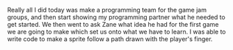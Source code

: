 Really all I did today was make a programming team for the game jam groups, and then start showing my programming partner what he needed to get started. We then went to ask Zane what idea he had for the first game we are going to make which set us onto what we have to learn. I was able to write code to make a sprite follow a path drawn with the player's finger.
